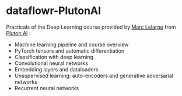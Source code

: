 # dataflowr-PlutonAI
Practicals of the Deep Learning course provided by [Marc Lelarge](https://github.com/mlelarge) from [Pluton AI](https://pluton.ai) :
- Machine learning pipeline and course overview
- PyTorch tensors and automatic differentiation
- Classification with deep learning
- Convolutional neural networks
- Embedding layers and dataloaders
- Unsupervised learning: auto-encoders and generative adversarial networks
- Recurrent neural networks
